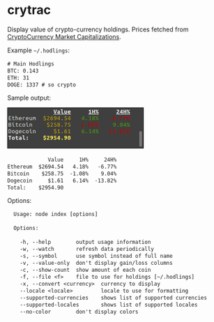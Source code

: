 # crytrac
Display value of crypto-currency holdings. Prices fetched from [CryptoCurrency Market Capitalizations](https://api.coinmarketcap.com/v1/ticker/).

Example `~/.hodlings`:
```
# Main Hodlings
BTC: 0.143
ETH: 31
DOGE: 1337 # so crypto
```

Sample output:

![Sample Output](https://github.com/Talljoe/crytrac/blob/master/output.png?raw=true)

```
             Value     1H%     24H%
Ethereum  $2694.54   4.18%   -6.77%
Bitcoin    $258.75  -1.08%    9.04%
Dogecoin     $1.61   6.14%  -13.82%
Total:    $2954.90
```

Options:
```
  Usage: node index [options]

  Options:

    -h, --help        output usage information
    -w, --watch       refresh data periodically
    -s, --symbol      use symbol instead of full name
    -v, --value-only  don't display gain/loss columns
    -c, --show-count  show amount of each coin
    -f, --file <f>    file to use for holdings [~/.hodlings]
    -x, --convert <currency>  currency to display
    --locale <locale>         locale to use for formatting
    --supported-currencies    shows list of supported currencies
    --supported-locales       shows list of supported locales
    --no-color        don't display colors
```
